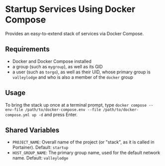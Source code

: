 # Startup Services Using Docker Compose

Provides an easy-to-extend stack of services via Docker Compose.

## Requirements

- Docker and Docker Compose installed
- a group (such as `mygroup`), as well as its GID
- a user (such as `torgo`), as well as their UID, whose primary group is `valleylodge` and who is also a member of the `docker` group

## Usage

To bring the stack up once at a terminal prompt, type `docker compose --env-file /path/to/docker-compose.env --file /path/to/docker-compose.yml up -d` and press Enter.

## Shared Variables

- `PROJECT_NAME`: Overall name of the project (or "stack", as it is called in Portainer). Default: `startup`
- `HOST_GROUP_NAME`: The primary group name, used for the default network name. Default: `valleylodge`
